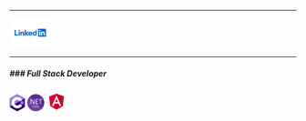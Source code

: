 ___________________________________________________________________________________________________________________________________________________________________________________
<a name="top" href="https://www.linkedin.com/in/eliasprates"><img src="https://github.com/EliasPrates/EliasPrates/blob/main/img/linkedin.svg" height="50"></a>
___________________________________________________________________________________________________________________________________________________________________________________
<h5> ### Full Stack Developer </h5>
<a name="top" href="https://github.com/EliasPrates?q=&type=&language=c%23"><img src="https://github.com/EliasPrates/EliasPrates/blob/main/img/c-sharp.svg" height="30"></a>
<a name="top" href="https://github.com/EliasPrates?q=&type=&language=c%23"><img src="https://github.com/EliasPrates/EliasPrates/blob/main/img/net-core.svg" height="30"></a>
<a name="top" href="https://github.com/EliasPrates?q=&type=&language=c%23"><img src="https://github.com/EliasPrates/EliasPrates/blob/main/img/angular.svg" height="35"></a>
